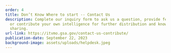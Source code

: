 ```yaml
---
order: 4
title: Don’t Know Where to start -- Contact Us
description: Complete our inquiry form to ask us a question, provide feedback,
  or contribute your own intelligence for further distribution and knowledge
  sharing.
url-link: https://itvmo.gsa.gov/contact-us-contribute/
publication-date: September 22, 2023
background-image: assets/uploads/helpdesk.jpeg
---
```

